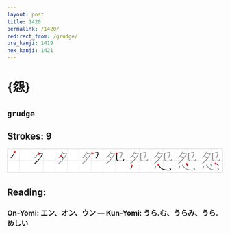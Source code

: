 ```yaml
---
layout: post
title: 1420
permalink: /1420/
redirect_from: /grudge/
pre_kanji: 1419
nex_kanji: 1421
---
```


# {怨}

## `grudge`

## Strokes: 9

<div class="stroke"><img src="../images/E680A8.png" /></div>

## Reading:

### On-Yomi: エン、オン、ウン &mdash; Kun-Yomi: うら.む、うらみ、うら.めしい
